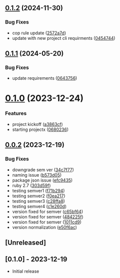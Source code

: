 ## [0.1.2](https://github.com/klueless-io/fli_video/compare/v0.1.1...v0.1.2) (2024-11-30)


### Bug Fixes

* cop rule update ([2572a7d](https://github.com/klueless-io/fli_video/commit/2572a7df36195d44579a77b3dc85112fa0ff4d5d))
* update with new project cli requirments ([0454744](https://github.com/klueless-io/fli_video/commit/0454744eb5d5e3d76271c763fc7b520babfc5556))

## [0.1.1](https://github.com/klueless-io/fli_video/compare/v0.1.0...v0.1.1) (2024-05-20)


### Bug Fixes

* update requirements ([0643756](https://github.com/klueless-io/fli_video/commit/0643756ab209ff9d084bcc32837f7783344b9286))

# [0.1.0](https://github.com/klueless-io/fli_video/compare/v0.0.2...v0.1.0) (2023-12-24)


### Features

* project kickoff ([a3863cf](https://github.com/klueless-io/fli_video/commit/a3863cf712002497cb77a829b2b832a0f8d54a0b))
* starting projectx ([0680236](https://github.com/klueless-io/fli_video/commit/06802367b7a1cfa3b928b97e41031d1c24c41c9b))

## [0.0.2](https://github.com/klueless-io/fli_video/compare/v0.0.1...v0.0.2) (2023-12-19)


### Bug Fixes

* downgrade sem ver ([34c7f77](https://github.com/klueless-io/fli_video/commit/34c7f77bf52b899cbc36e202b71ea9530177e9a7))
* naming issue ([b573d05](https://github.com/klueless-io/fli_video/commit/b573d056e044c8054ef1f98fc8219041efac86ab))
* package json issue ([efc9435](https://github.com/klueless-io/fli_video/commit/efc9435d829585db1fc27878f134f5f8b802f5a0))
* ruby 2.7 ([303d59f](https://github.com/klueless-io/fli_video/commit/303d59f49fd7cbc09e2ac0b2c89ba8538d3dd37b))
* testing semver1 ([f71b294](https://github.com/klueless-io/fli_video/commit/f71b2944c6bffa8c85859b247dced28f9cc61cdd))
* testing semver2 ([f0ea217](https://github.com/klueless-io/fli_video/commit/f0ea217416783452db4a0efee0df37ac64391bb1))
* testing semver3 ([c28ffa8](https://github.com/klueless-io/fli_video/commit/c28ffa8b428216807046acec74935e6fee6f710a))
* testing semver4 ([c1e260d](https://github.com/klueless-io/fli_video/commit/c1e260d069e88f72b4505dd52050305fd6de64cd))
* version fixed for semver ([c65bf64](https://github.com/klueless-io/fli_video/commit/c65bf64335b040ca96e6aab495f7b73cfeda4f8d))
* version fixed for semver ([484225f](https://github.com/klueless-io/fli_video/commit/484225ff32be5dc21a6e9c7231f73c59f6753ada))
* version fixed for semver ([1011cd9](https://github.com/klueless-io/fli_video/commit/1011cd90daf6631078b22be47c8a37265ab8b6f2))
* version normalization ([e50f6ac](https://github.com/klueless-io/fli_video/commit/e50f6acf3500ee1b5cc80cb57ea24823a017d905))

## [Unreleased]

## [0.1.0] - 2023-12-19

- Initial release
